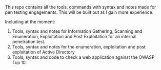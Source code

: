 This repo contains all the tools, commands with syntax and notes made for pen testing engagements. This will be built out as I gain more experience. 

Including at the moment: 

1. Tools, syntax and notes for Information Gathering, Scanning and Enumeration, Exploitation and Post Exploitation for an internal penetration test.
2. Tools, syntax and notes for the enumeration, exploitation and post exploitation of Active Directory
3. Tools, syntax and code to check a web application against the OWASP Top 10. 
